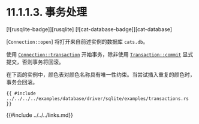 # 11.1.1.3. 事务处理

[![rusqlite-badge]][rusqlite] [![cat-database-badge]][cat-database]

[`Connection::open`] 将打开来自前述实例的数据库 `cats.db`。

使用 [`Connection::transaction`] 开始事务，除非使用 [`Transaction::commit`] 显式提交，否则事务将回滚。

在下面的实例中，颜色表对颜色名称具有唯一性约束。当尝试插入重复的颜色时，事务会回滚。

```rust,edition2018,no_run
{{ #include ../../../../examples/database/driver/sqlite/examples/transactions.rs }}
```

[`Connection::transaction`]: https://docs.rs/rusqlite/*/rusqlite/struct.Connection.html#method.transaction
[`Transaction::commit`]: https://docs.rs/rusqlite/*/rusqlite/struct.Transaction.html#method.commit

{{#include ../../../links.md}}
